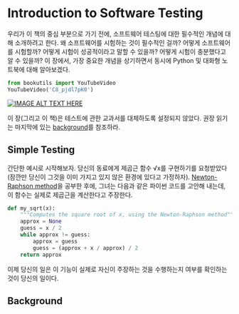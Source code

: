 # Introduction to Software Testing

우리가 이 책의 중심 부분으로 가기 전에, 소프트웨어 테스팅에 대한 필수적인 개념에 대해 소개하려고 한다. 왜 소프트웨어를 시험하는 것이 필수적인 걸까? 어떻게 소프트웨어를 시험할까? 어떻게 시험이 성공적이라고 말할 수 있을까? 어떻게 시험이 충분했다고 알 수 있을까? 이 장에서, 가장 중요한 개념을 상기하면서 동시에 Python 및 대화형 노트북에 대해 알아보겠다.  

```python
from bookutils import YouTubeVideo
YouTubeVideo('C8_pjdl7pK0')
```

[![IMAGE ALT TEXT HERE](https://img.youtube.com/vi/C8_pjdl7pK0/0.jpg)](https://www.youtube.com/watch?v=C8_pjdl7pK0)

이 장(그리고 이 책)은 테스트에 관한 교과서를 대체하도록 설정되지 않았다. 권장 읽기는 마지막에 있는 [background](#Background)를 참조하라.

## Simple Testing

간단한 예시로 시작해보자. 당신의 동료에게 제곱근 함수 √x를 구현하기를 요청받았다(잠깐만 당신이 그것을 이미 가지고 있지 않은 환경에 있다고 가정하자). [Newton-Raphson method](https://en.wikipedia.org/wiki/Newton%27s_method)을 공부한 후에, 그녀는 다음과 같은 파이썬 코드를 고안해 내는데, 이 함수는 실제로 제곱근을 계산한다고 주장한다.

```python
def my_sqrt(x):
    """Computes the square root of x, using the Newton-Raphson method"""
    approx = None
    guess = x / 2
    while approx != guess:
        approx = guess
        guess = (approx + x / approx) / 2
    return approx
```

이제 당신의 일은 이 기능이 실제로 자신이 주장하는 것을 수행하는지 여부를 확인하는 것이 당신의 일이다.





## Background